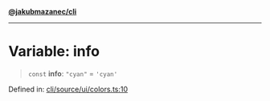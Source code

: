 [**@jakubmazanec/cli**](../../../README.md)

---

# Variable: info

> `const` **info**: `"cyan"` = `'cyan'`

Defined in:
[cli/source/ui/colors.ts:10](https://github.com/jakubmazanec/tools/blob/adfe44f908094c1d1cdf19837842b33066bbd9d7/packages/cli/source/ui/colors.ts#L10)
